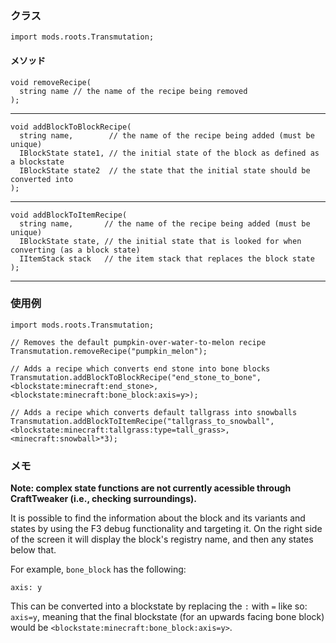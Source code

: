 ### クラス

```zenscript
import mods.roots.Transmutation;
```

#### メソッド

```zenscript
void removeRecipe(
  string name // the name of the recipe being removed
);
```

* * *

```zenscript
void addBlockToBlockRecipe(
  string name,        // the name of the recipe being added (must be unique)
  IBlockState state1, // the initial state of the block as defined as a blockstate
  IBlockState state2  // the state that the initial state should be converted into
);
```

* * *

```zenscript
void addBlockToItemRecipe(
  string name,       // the name of the recipe being added (must be unique)
  IBlockState state, // the initial state that is looked for when converting (as a block state)
  IItemStack stack   // the item stack that replaces the block state
);
```

* * *

### 使用例

```zenscript
import mods.roots.Transmutation;

// Removes the default pumpkin-over-water-to-melon recipe
Transmutation.removeRecipe("pumpkin_melon");

// Adds a recipe which converts end stone into bone blocks
Transmutation.addBlockToBlockRecipe("end_stone_to_bone", <blockstate:minecraft:end_stone>, <blockstate:minecraft:bone_block:axis=y>);

// Adds a recipe which converts default tallgrass into snowballs
Transmutation.addBlockToItemRecipe("tallgrass_to_snowball", <blockstate:minecraft:tallgrass:type=tall_grass>, <minecraft:snowball>*3);
```

### メモ

**Note: complex state functions are not currently acessible through CraftTweaker (i.e., checking surroundings).**

It is possible to find the information about the block and its variants and states by using the F3 debug functionality and targeting it. On the right side of the screen it will display the block's registry name, and then any states below that.

For example, `bone_block` has the following:

    axis: y

This can be converted into a blockstate by replacing the `:` with `=` like so: `axis=y`, meaning that the final blockstate (for an upwards facing bone block) would be `<blockstate:minecraft:bone_block:axis=y>`.